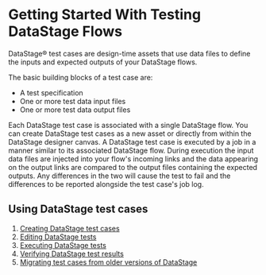 # Getting Started With Testing DataStage Flows

DataStage® test cases are design-time assets that use data files to define the inputs and expected outputs of your DataStage flows.

The basic building blocks of a test case are:

* A test specification
* One or more test data input files
* One or more test data output files

Each DataStage test case is associated with a single DataStage flow. You can create DataStage test cases as a new asset or directly from within the DataStage designer canvas.  A DataStage test case is executed by a job in a manner similar to its associated DataStage flow. During execution the input data files are injected into your flow's incoming links and the data appearing on the output links are compared to the output files containing the expected outputs. Any differences in the two will cause the test to fail and the differences to be reported alongside the test case's job log.  

## Using DataStage test cases

1. [Creating DataStage test cases](creating-datastage-test-cases.md)
1. [Editing DataStage tests](editing-datastage-tests.md)
1. [Executing DataStage tests](executing-datastage-test-cases.md)
1. [Verifying DataStage test results](verifying-datastage-test-results.md)
1. [Migrating test cases from older versions of DataStage](migrating-datastage-tests-from-older-versions.md)
